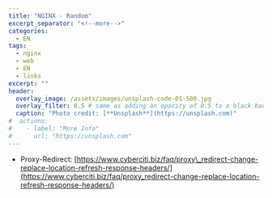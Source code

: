 ```yaml
---
title: "NGINX - Random"
excerpt_separator: "<!--more-->"
categories:
  - EN
tags:
  - nginx
  - web
  - EN
  - links
excerpt: ""
header:
  overlay_image: /assets/images/unsplash-code-01-500.jpg
  overlay_filter: 0.5 # same as adding an opacity of 0.5 to a black background
  caption: "Photo credit: [**Unsplash**](https://unsplash.com)"
#  actions:
#    - label: "More Info"
#      url: "https://unsplash.com"
---
```






* Proxy-Redirect: [https://www.cyberciti.biz/faq/proxy\_redirect-change-replace-location-refresh-response-headers/](https://www.cyberciti.biz/faq/proxy_redirect-change-replace-location-refresh-response-headers/)



